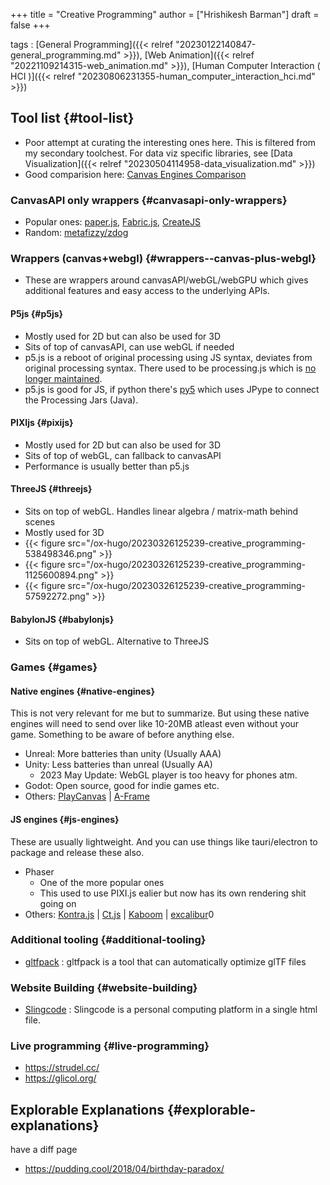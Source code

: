 +++
title = "Creative Programming"
author = ["Hrishikesh Barman"]
draft = false
+++

tags
: [General Programming]({{< relref "20230122140847-general_programming.md" >}}), [Web Animation]({{< relref "20221109214315-web_animation.md" >}}), [Human Computer Interaction ( HCI )]({{< relref "20230806231355-human_computer_interaction_hci.md" >}})


## Tool list {#tool-list}

-   Poor attempt at curating the interesting ones here. This is filtered from my secondary toolchest. For data viz specific libraries, see [Data Visualization]({{< relref "20230504114958-data_visualization.md" >}})
-   Good comparision here: [Canvas Engines Comparison](https://benchmarks.slaylines.io/pixi.html)


### CanvasAPI only wrappers {#canvasapi-only-wrappers}

-   Popular ones: [paper.js](https://github.com/paperjs/paper.js), [Fabric.js](http://fabricjs.com/), [CreateJS](https://createjs.com/)
-   Random: [metafizzy/zdog](https://github.com/metafizzy/zdog)


### Wrappers (canvas+webgl) {#wrappers--canvas-plus-webgl}

-   These are wrappers around canvasAPI/webGL/webGPU which gives additional features and easy access to the underlying APIs.


#### P5js {#p5js}

-   Mostly used for 2D but can also be used for 3D
-   Sits of top of canvasAPI, can use webGL if needed
-   p5.js is a reboot of original processing using JS syntax, deviates from original processing syntax. There used to be processing.js which is [no longer maintained](https://happycoding.io/tutorials/p5js/which-processing).
-   p5.js is good for JS, if python there's [py5](https://py5coding.org/) which uses JPype to connect the Processing Jars (Java).


#### PIXIjs {#pixijs}

-   Mostly used for 2D but can also be used for 3D
-   Sits of top of webGL, can fallback to canvasAPI
-   Performance is usually better than p5.js


#### ThreeJS {#threejs}

-   Sits on top of webGL. Handles linear algebra / matrix-math behind scenes
-   Mostly used for 3D
-   {{< figure src="/ox-hugo/20230326125239-creative_programming-538498346.png" >}}
-   {{< figure src="/ox-hugo/20230326125239-creative_programming-1125600894.png" >}}
-   {{< figure src="/ox-hugo/20230326125239-creative_programming-57592272.png" >}}


#### BabylonJS {#babylonjs}

-   Sits on top of webGL. Alternative to ThreeJS


### Games {#games}


#### Native engines {#native-engines}

This is not very relevant for me but to summarize. But using these native engines will need to send over like 10-20MB atleast even without your game. Something to be aware of before anything else.

-   Unreal: More batteries than unity (Usually AAA)
-   Unity: Less batteries than unreal (Usually AA)
    -   2023 May Update: WebGL player is too heavy for phones atm.
-   Godot: Open source, good for indie games etc.
-   Others: [PlayCanvas](https://playcanvas.com/) | [A-Frame](https://aframe.io/)


#### JS engines {#js-engines}

These are usually lightweight. And you can use things like tauri/electron to package and release these also.

-   Phaser
    -   One of the more popular ones
    -   This used to use PIXI.js ealier but now has its own rendering shit going on
-   Others: [Kontra.js](https://straker.github.io/kontra/getting-started) | [Ct.js](https://ctjs.rocks/) | [Kaboom](https://kaboomjs.com/) | [excalibur](https://excaliburjs.com//)0


### Additional tooling {#additional-tooling}

-   [gltfpack](https://meshoptimizer.org/gltf/) : gltfpack is a tool that can automatically optimize glTF files


### Website Building {#website-building}

-   [Slingcode](https://slingcode.net/) :  Slingcode is a personal computing platform in a single html file.


### Live programming {#live-programming}

-   <https://strudel.cc/>
-   <https://glicol.org/>


## Explorable Explanations {#explorable-explanations}

have a diff page

-   <https://pudding.cool/2018/04/birthday-paradox/>
